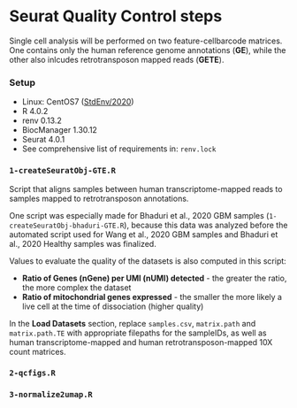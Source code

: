 # Seurat Quality Control steps

Single cell analysis will be performed on two feature-cellbarcode matrices. One contains only the human reference genome annotations (**GE**), while the other also inlcudes retrotransposon mapped reads (**GETE**). 

### Setup

- Linux: CentOS7 ([StdEnv/2020](https://docs.alliancecan.ca/wiki/Standard_software_environments#StdEnv/2020))
- R 4.0.2
- renv 0.13.2
- BiocManager 1.30.12
- Seurat 4.0.1
- See comprehensive list of requirements in: `renv.lock`

### `1-createSeuratObj-GTE.R`

Script that aligns samples between human transcriptome-mapped reads to samples mapped to retrotransposon annotations.

One script was especially made for Bhaduri et al., 2020 GBM samples (`1-createSeuratObj-bhaduri-GTE.R`), because this data was analyzed before the automated script used for Wang et al., 2020 GBM samples and Bhaduri et al., 2020 Healthy samples was finalized.

Values to evaluate the quality of the datasets is also computed in this script: 
- **Ratio of Genes (nGene) per UMI (nUMI) detected** - the greater the ratio, the more complex the dataset
- **Ratio of mitochondrial genes expressed** - the smaller the more likely a live cell at the time of dissociation (higher quality)

In the **Load Datasets** section, replace `samples.csv`, `matrix.path` and `matrix.path.TE` with appropriate filepaths for the sampleIDs, as well as human transcriptome-mapped and human retrotransposon-mapped 10X count matrices. 

### `2-qcfigs.R`



### `3-normalize2umap.R`